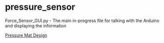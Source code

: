 # pressure_sensor

Force_Sensor_GUI.py - The main in-progress file for talking with the Arduino and displaying the information

[Pressure Mat Design](https://www.instructables.com/O-mat/)
